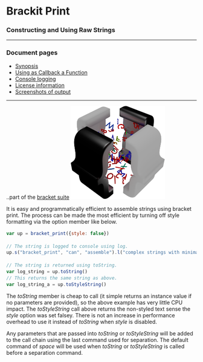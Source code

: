 # Brackit Print
### Constructing and Using Raw Strings 

----

### Document pages
* [Synopsis](https://github.com/restarian/bracket_print/blob/master/doc/README.md)
* [Using as Callback a Function](https://github.com/restarian/bracket_print/blob/master/doc/as_callback.md)
* [Console logging ](https://github.com/restarian/bracket_print/blob/master/doc/as_logger.md)
* [License information](https://github.com/restarian/bracket_print/blob/master/doc/license.md)
* [Screenshots of output ](https://github.com/restarian/bracket_print/blob/master/doc/screenshot.md)

----

..part of the [bracket suite](https://github.com/restarian/restarian/blob/master/bracket/readme.md)
![bracket](https://raw.githubusercontent.com/restarian/restarian/master/bracket/doc/image/bracket_logo_small.png)


It is easy and programmatically efficient to assemble strings using bracket print. The process can be made the most efficient by turning off style formatting via the option member like below. 

```javascript
var up = bracket_print({style: false})

// The string is logged to console using log.
up.s("bracket_print", "can", "assemble").l("complex strings with minimal effort.", "This will make logging more pleasant").log()

// The string is returned using toString.
var log_string = up.toString()
// This returns the same string as above.
var log_string_a = up.toStyleString()

```

The *toString* member is cheap to call (it simple returns an instance value if no parameters are provided), so the above example has very little CPU impact. The *toStyleString* call above returns the non-styled text sense the *style* option was set falsey. There is not an increase in performance overhead to use it instead of *toString* when *style* is disabled.

Any parameters that are passed into *toString* or *toStyleString* will be added to the call chain using the last command used for separation. The default command of *space* will be used when *toString* or *toStyleString* is called before a separation command.
